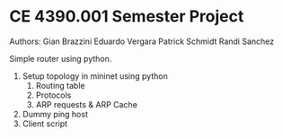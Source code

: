 <h1>CE 4390.001 Semester Project</h1>

Authors:
	Gian Brazzini
	Eduardo Vergara
	Patrick Schmidt
	Randi Sanchez

Simple router using python.
1. Setup topology in mininet using python
	1. Routing table
	2. Protocols
	3. ARP requests & ARP Cache
2. Dummy ping host
3. Client script
